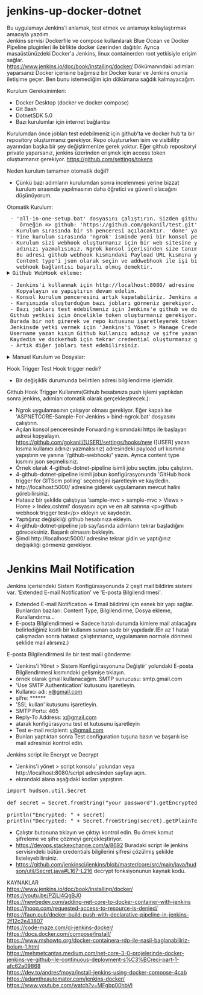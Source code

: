 # jenkins-up-docker-dotnet
Bu uygulamayı Jenkins'i anlamak, test etmek ve anlamayı kolaylaştırmak amacıyla yazdım. \
Jenkins servisi Dockerfile ve compose kullanılarak Blue Ocean ve Docker Pipeline pluginleri ile birlikte docker üzerinden dağıtılır. Ayrıca masaüstünüzdeki Docker'a Jenkins, linux containerden root yetkisiyle erişim sağlar. \
https://www.jenkins.io/doc/book/installing/docker/ Dökümanındaki adımları yaparsanız Docker içerisine bağımsız bir Docker kurar ve Jenkins onunla iletişime geçer. Ben bunu istemediğim için dökümana sağdık kalmayacağım. 

Kurulum Gereksinimleri:
 - Docker Desktop (docker ve docker compose)
 - Git Bash
 - DotnetSDK 5.0
 - Bazı kurulumlar için internet bağlantısı
 
Kurulumdan önce jobları test edebilmeniz için github'ta ve docker hub'ta bir repository oluşturmanız gerekiyor. Repo oluştururken isim ve visibility ayarından başka bir şey değiştirmenize gerek yoktur. Eğer github repositoryi private yaparsanız, jenkins üzerinden erişmek için access token oluşturmanız gerekiyor. https://github.com/settings/tokens 

Neden kurulum tamamen otomatik değil?
 - Çünkü bazı adımların kurulumdan sonra incelenmesi yerine bizzat kurulum sırasında yapılmasının daha öğretici ve güvenli olacağını düşünüyorum.

Otomatik Kurulum:
<pre>
 - 'all-in-one-setup.bat' dosyasını çalıştırın. Sizden github repository adresi ve docker hub repository ismi isteyecektir. Girdiğiniz Github adresini, kurulumun daha sonra oluşturacağı bir örnek mvc projesini, github hesabınıza yüklemek için kullanacaktır. Docker hub repository ismi ise oluşturulan projenin docker-compose.yml dosyası için gereklidir.
    örneğin => github: 'https://github.com/gokanil/test.git' ve dockerhub: 'gokanil/test'.
 - Kurulum sırasında bir sh penceresi açılacaktır. 'done' yazısını gördüğünüzde enter tuşuna basarak kuruluma devam edin.
 - Yine kurulum sırasında 'ngrok' isminde yeni bir konsol penceresi daha açılacaktır.(ngrok uygulamasını bulamazsa indirme işlemi yapacaktır.) Bu localinizdeki bir jenkins sunucusunu github webhook ile iletişim kurmasını sağlayacak.
 - Kurulum sizi webhook oluşturmanız için bir web sitesine yönlendirecektir. Eğer yönlendirmediyse: 'https://github.com/[USER]/test/settings/hooks'. [USER] yazan yere kullanıcı
   adınızı yazmalısınız. Ngrok konsol içerisinden size tanımlanan web adresini kopyalayın: 'https://a970-85-104-8-130.ngrok.io'.
   Bu adresi github webhook kısmındaki Payload URL kısmına yapıştırın ve yanına /github-webhook/ ekleyin. : https://a970-85-104-8-130.ngrok.io/github-webhook/
   Content type'i json olarak seçin ve addwebhook ile işi bitirelim. ngrok konsol penceresinde POST /github-webhook/ yazısını görmelisiniz. Eğer bu yazının sağ tarafı boş ise
   webhook bağlantısı başarılı olmuş demektir.<details><summary>Github WebHook ekleme:</summary><img src="/images/git2.png" /></details>
 - Jenkins'i kullanmak için http://localhost:8080/ adresine gidebiliriz.(loop olursa, jenkins kurulumu devam ediyor demektir.) Bizden bir Administrator password istiyecektir. 'jenkins-get-first-key.bat' bize bu keyi getirecektir.
   Kopyalayın ve yapıştırın devam edelim.
 - Konsol kurulum penceresini artık kapatabiliriz. Jenkins adresinden kuruluma devam edelim.
 - Karşınızda oluşturduğum bazı jobları görmeniz gerekiyor. Öncelikle test-docker-version jobunu çalıştıralım. Açın ve şimdi yapılandıra basın. (Eğer hata yok ise Kurulum başarılıdır.
 - Bazı jobları test edebilmeniz için Jenkins'e github ve dockerhub yetkisi vermeniz gerekiyor.(Eğer github repositorinizi public olarak açtıysanız, github yetkisi vermek zorunda değilsiniz.)
 Github yetkisi için öncelikle token oluşturmanız gerekiyor. Token oluşturmak için 'https://github.com/ > settings > Developer settings > Personal access tokens > Generate new token' yolundan veya https://github.com/settings/tokens/new adresinden direk olarak token oluşturma sayfasına gidebilirsiniz. 
 Burada bir not girerek ve repo kutusunu işaretleyerek token oluşturun. Oluşturulan bu tokeni sadece 1 kez görebilirsiniz. Sayfa kapatma gibi durumlarda token yenilemeniz gerekir.
 Jenkinsde yetki vermek için 'Jenkins'i Yönet > Manage Credentials > global > adding some credentials' yolunu izleyerek veya http://localhost:8080/credentials/store/system/domain/_/newCredentials adresinden direkt olarak credential ekleme sayfasına gidebilirsiniz. 
 Username yazan kısım Github kullanıcı adınız ve şifre yazan kısım ise biraz önce oluşturduğunuz tokendir. ID kısmı sadece bir isimdir. Fakat joblarda kullandığım ismi yazmanız gerekiyor 'githubCredential'. 
 Kaydedin ve dockerhub için tekrar credential oluşturmanız gerekiyor. Kullanıcı adı ve şifreniz dockerhub ile aynıdır. ID kısmına ise 'dockerhubCredential' yazmalısınız.
 - Artık diğer jobları test edebilirsiniz.
</pre>

<details>
<summary>Manuel Kurulum ve Dosyalar:</summary>
 <pre>
 - Uygulama konumundaki konsol penceresine 'docker-compose up -d --build' komunutu yazarak jenkins uygulamasını docker üzerinde çalıştırabilirsiniz. <br>
 - Jenkins çalışma sırasında yml dosyasınki './jenkins_data:/var/jenkins_home' sayesinde uygulama konumuna 'jenkins_data' isminde bir klasör oluştur. eğer bu klasörü oluşturmasaydık, Jenkins servisi her sıfırlandığında kurulum ve ayarlarınızı baştan yapmanız gerekirdi.<br>
 - Jenkins kurulum sırasında jobs klasörünü 'jenkins_data' klasörüne kopyalamanız lazım. Çünkü job klasörü içerisinde önceden hazırladığım örnekler vardır.<br>
 - ASPNETCORE-Sample-For-Jenkins klasörünün içerisindeki 'create-mvc-sample.bat' dosyası ile veya 'dotnet new mvc --language C# --output sample-mvc\sample-mvc --name sample-mvc -f net5.0' komutu ile sample-mvc isminde bir mvc projesi oluşturulur. Jenkins içerisindeki testleri bu proje ile yapacağız. sample-mvc projesi oluştukdan sonra files klasöründeki bütün dosyaları docker ve jenkins testlerini yapabilmemiz için sample-mvc klasörüne kopyalamalısınız.<br>
 - sample-mvc/.gitignore https://raw.githubusercontent.com/github/gitignore/master/VisualStudio.gitignore adresindeki dosyayıda sample-mvc klasörüne indirin.<br>
 - 'docker-compose.yml' isimli dosyadaki 'image: <image>' satırındaki <image> kısmına dockerhub reponozun ismini yazmalısınız. 'image: gokanil/test'<br>
 - 'github-push-sample.sh' isimli dosya ile sample-mvc uygulamasını github hesabınıza atabilirsiniz. Veya https://docs.github.com/en/github/importing-your-projects-to-github/importing-source-code-to-github/adding-an-existing-project-to-github-using-the-command-line buradaki döküman ile yapabilirsiniz.<br>
 - webhook için https://ngrok.com/download adresinden ngrok uygulamasını indirmeniz gerekiyor.
 - ngrok.zip dosyasını indirdikten sonra çıkarıp exe uygulamasını açın. 'ngrok http 8080' komunutu girin. Jenkins uygulamasını 8080 portunda kaldırdığımız için bu portu kullanıyoruz. <br>
 - https://github.com/[USER]/test/settings/hooks adresine giderek bir webhook oluşturmanız gerekiyor.<details><summary>Github WebHook ekleme:</summary><img src="/images/git2.png" /></details>
 - Jenkins'i kullanmak için http://localhost:8080/ adresine gidebiliriz. Bizden bir Administrator password istiyecektir. 'jenkins-get-first-key.bat' bize bu keyi getirecektir.
   Kopyalayın ve yapıştırın devam edelim.<br>
 - Karşınızda oluşturduğum bazı jobları görmeniz gerekiyor. Öncelikle test-docker-version jobunu çalıştıralım. Açın ve şimdi yapılandıra basın. Eğer hata yok ise Kurulum tamamdır.    Diğer joblarıda test etmeye başlayabiliriz.
 </pre>
</details>

Hook Trigger Test
Hook trigger nedir?
 - Bir değişiklik durumunda belirtilen adresi bilgilendirme işlemidir.
 
Github Hook Trigger Kullanımı(Github hesabınıza push işlemi yaptıkdan sonra jenkins, adımları otomatik olarak gerçekleştirecek.):
 - Ngrok uygulamasının çalışıyor olması gerekiyor. Eğer kapalı ise 'ASPNETCORE-Sample-For-Jenkins > bind-ngrok.bat' dosyasını çalıştırın. 
 - Açılan konsol penceresinde Forwarding kısmındaki https ile başlayan adresi kopyalayın. https://github.com/gokanil/[USER]/settings/hooks/new ([USER] yazan kısıma kullanıcı adınızı yazmalısınız) adresindeki payload url kısmına yapıştırın ve yanına '/github-webhook/' yazın. Ayrıca content type kısmını json seçmelisiniz.
 - Örnek olarak 4-github-dotnet-pipeline isimli jobu seçtim. jobu çalıştırın.
 - 4-github-dotnet-pipeline isimli jobun konfigürasyonunda 'GitHub hook trigger for GITScm polling' seçeneğini işaretleyin ve kaydedin.
 - http://localhost:5000/ adresine giderek uygulamanın mevcut halini görebilirsiniz.
 - Hatasız bir şekilde çalıştıysa 'sample-mvc > sample-mvc > Views > Home > Index.cshtml' dosyasını açın ve en alt satırına &lt;p&gt;github webhook trigger test&lt;/p&gt; ekleyin ve kaydedin.
 - Yaptığınız değişikliği github hesabınıza ekleyin.
 - 4-github-dotnet-pipeline job sayfasında adımların tekrar başladığını göreceksiniz. Başarılı olmasını bekleyin.
 - Şimdi http://localhost:5000/ adresine tekrar gidin ve yaptığınız değişikliği görmeniz gerekiyor.

# Jenkins Mail Notification
Jenkins içerisindeki Sistem Konfigürasyonunda 2 çeşit mail bildirim sistemi var. 'Extended E-mail Notification' ve 'E-posta Bilgilendirmesi'. 
 - Extended E-mail Notification => Email bildirimi için esnek bir yapı sağlar. Bunlardan bazıları: Content Type, Bilgilendirme, Dosya ekleme, Kurallandırma... 
 - E-posta Bilgilendirmesi => Sadece hatalı durumda kimlere mail atılacağını belirlediğiniz kısıtlı bir kullanım sunan sade bir yapıdadır.(En az 1 hatalı çalışmadan sonra hatasız çalıştırırsanız, uygulamanın normale dönmesi şeklide mail alırsınız.)
 
E-posta Bilgilendirmesi ile bir test maili gönderme:
 - 'Jenkins'i Yönet > Sistem Konfigürasyonunu Değiştir' yolundaki E-posta Bilgilendirmesi kısmındaki gelişmişe tıklayın.
 - örnek olarak gmail kullanacağım. SMTP sunucusu: smtp.gmail.com
 - 'Use SMTP Authentication' kutusunu işaretleyin.
 - Kullanıcı adı: x@gmail.com
 - şifre: ******
 - 'SSL kullan' kutusunu işaretleyin.
 - SMTP Portu: 465
 - Reply-To Address: x@gmail.com
 - atarak konfigürasyonu test et kutusunu işaretleyin
 - Test e-mail recipient: y@gmail.com
 - Bunları yaptıktan sonra Test configuration tuşuna basın ve başarılı ise mail adresinizi kontrol edin.
 
Jenkins script ile Encrypt ve Decrypt
 - 'Jenkins'i yönet > script konsolu' yolundan veya http://localhost:8080/script adresinden sayfayı açın.
 - ekrandaki alana aşağıdaki kodları yapıştırın.
<pre>
import hudson.util.Secret

def secret = Secret.fromString("your password").getEncryptedValue()

println("Encrypted: " + secret)
println("Decrypted: " + Secret.fromString(secret).getPlainText()) 
</pre>
 - Çalıştır butonuna tıklayın ve çıktıyı kontrol edin. Bu örnek komut şifreleme ve şifre çözmeyi gerçekleştiriyor.
 - https://devops.stackexchange.com/a/8692 Buradaki script ile jenkins servisindeki bütün credentials bilgilerini şifresi çözülmiş şekilde listeleyebilirsiniz.
 - https://github.com/jenkinsci/jenkins/blob/master/core/src/main/java/hudson/util/Secret.java#L167-L216 decrypt fonksiyonunun kaynak kodu.

KAYNAKLAR \
https://www.jenkins.io/doc/book/installing/docker/ \
https://youtu.be/PZjLl4QgBJ0 \
https://newbedev.com/adding-net-core-to-docker-container-with-jenkins \
https://jhooq.com/requested-access-to-resource-is-denied/ \
https://faun.pub/docker-build-push-with-declarative-pipeline-in-jenkins-2f12c2e43807 \
https://code-maze.com/ci-jenkins-docker/ \
https://docs.docker.com/compose/install/ \
https://www.mshowto.org/docker-containera-rdp-ile-nasil-baglanabiliriz-bolum-1.html \
https://mehmetcantas.medium.com/net-core-3-0-projelerinde-docker-jenkins-ve-github-ile-continuous-deployment-s%C3%BCreci-part-1-afc62a09868 \
https://dev.to/andresfmoya/install-jenkins-using-docker-compose-4cab \
https://adamtheautomator.com/jenkins-docker/ \
https://www.youtube.com/watch?v=MFgbp00hbVI
